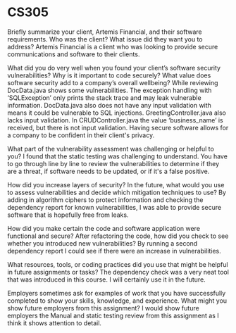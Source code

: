 # CS305
Briefly summarize your client, Artemis Financial, and their software requirements. Who was the client? What issue did they want you to address?
Artemis Financial is a client who was looking to provide secure communications and software to their clients.

What did you do very well when you found your client’s software security vulnerabilities? Why is it important to code securely? What value does software security add to a company’s overall wellbeing?
While reviewing DocData.java shows some vulnerabilities. The exception handling with ‘SQLException’ only prints the stack trace and may leak vulnerable information. DocData.java also does not have any input validation with means it could be vulnerable to SQL injections. GreetingController.java also lacks input validation. In CRUDController.java the value ‘business_name’ is received, but there is not input validation. Having secure software allows for a company to be confident in their client's privacy.

What part of the vulnerability assessment was challenging or helpful to you?
I found that the static testing was challenging to understand. You have to go through line by line to review the vulnerabilities to determine if they are a threat, if software needs to be updated, or if it's a false positive.

How did you increase layers of security? In the future, what would you use to assess vulnerabilities and decide which mitigation techniques to use?
By adding in algorithm ciphers to protect information and checking the dependency report for known vulnerabilities, I was able to provide secure software that is hopefully free from leaks.

How did you make certain the code and software application were functional and secure? After refactoring the code, how did you check to see whether you introduced new vulnerabilities?
By running a second dependency report I could see if there were an increase in vulnerabilities. 

What resources, tools, or coding practices did you use that might be helpful in future assignments or tasks?
The dependency check was a very neat tool that was introduced in this course. I will certainly use it in the future. 

Employers sometimes ask for examples of work that you have successfully completed to show your skills, knowledge, and experience. What might you show future employers from this assignment?
I would show future employers the Manual and static testing review from this assignment as I think it shows attention to detail.
